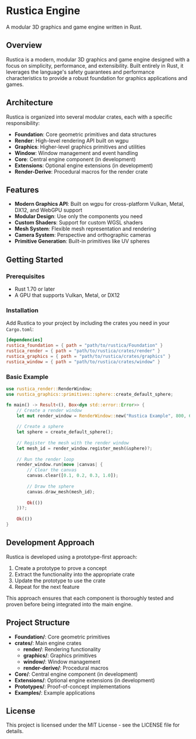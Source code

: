# Rustica Engine

A modular 3D graphics and game engine written in Rust.

## Overview

Rustica is a modern, modular 3D graphics and game engine designed with a focus on simplicity, performance, and extensibility. Built entirely in Rust, it leverages the language's safety guarantees and performance characteristics to provide a robust foundation for graphics applications and games.

## Architecture

Rustica is organized into several modular crates, each with a specific responsibility:

- **Foundation**: Core geometric primitives and data structures
- **Render**: High-level rendering API built on wgpu
- **Graphics**: Higher-level graphics primitives and utilities
- **Window**: Window management and event handling
- **Core**: Central engine component (in development)
- **Extensions**: Optional engine extensions (in development)
- **Render-Derive**: Procedural macros for the render crate

## Features

- **Modern Graphics API**: Built on wgpu for cross-platform Vulkan, Metal, DX12, and WebGPU support
- **Modular Design**: Use only the components you need
- **Custom Shaders**: Support for custom WGSL shaders
- **Mesh System**: Flexible mesh representation and rendering
- **Camera System**: Perspective and orthographic cameras
- **Primitive Generation**: Built-in primitives like UV spheres

## Getting Started

### Prerequisites

- Rust 1.70 or later
- A GPU that supports Vulkan, Metal, or DX12

### Installation

Add Rustica to your project by including the crates you need in your `Cargo.toml`:

```toml
[dependencies]
rustica_foundation = { path = "path/to/rustica/Foundation" }
rustica_render = { path = "path/to/rustica/crates/render" }
rustica_graphics = { path = "path/to/rustica/crates/graphics" }
rustica_window = { path = "path/to/rustica/crates/window" }
```

### Basic Example

```rust
use rustica_render::RenderWindow;
use rustica_graphics::primitives::sphere::create_default_sphere;

fn main() -> Result<(), Box<dyn std::error::Error>> {
    // Create a render window
    let mut render_window = RenderWindow::new("Rustica Example", 800, 600)?;
    
    // Create a sphere
    let sphere = create_default_sphere();
    
    // Register the mesh with the render window
    let mesh_id = render_window.register_mesh(&sphere)?;
    
    // Run the render loop
    render_window.run(move |canvas| {
        // Clear the canvas
        canvas.clear([0.1, 0.2, 0.3, 1.0]);
        
        // Draw the sphere
        canvas.draw_mesh(mesh_id);
        
        Ok(())
    })?;
    
    Ok(())
}
```

## Development Approach

Rustica is developed using a prototype-first approach:

1. Create a prototype to prove a concept
2. Extract the functionality into the appropriate crate
3. Update the prototype to use the crate
4. Repeat for the next feature

This approach ensures that each component is thoroughly tested and proven before being integrated into the main engine.

## Project Structure

- **Foundation/**: Core geometric primitives
- **crates/**: Main engine crates
  - **render/**: Rendering functionality
  - **graphics/**: Graphics primitives
  - **window/**: Window management
  - **render-derive/**: Procedural macros
- **Core/**: Central engine component (in development)
- **Extensions/**: Optional engine extensions (in development)
- **Prototypes/**: Proof-of-concept implementations
- **Examples/**: Example applications

## License

This project is licensed under the MIT License - see the LICENSE file for details.
